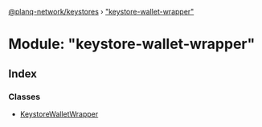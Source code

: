 [@planq-network/keystores](../README.md) › ["keystore-wallet-wrapper"](_keystore_wallet_wrapper_.md)

# Module: "keystore-wallet-wrapper"

## Index

### Classes

* [KeystoreWalletWrapper](../classes/_keystore_wallet_wrapper_.keystorewalletwrapper.md)
